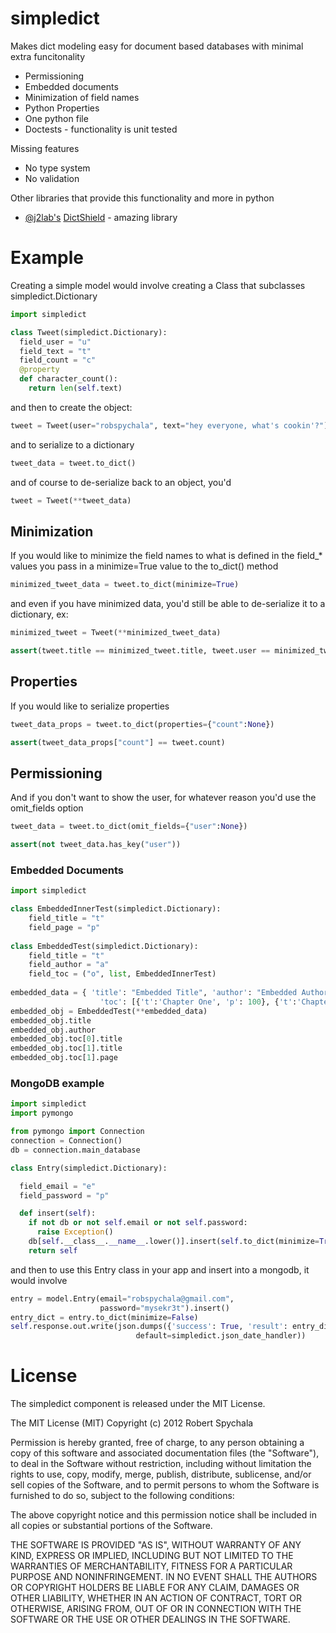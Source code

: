 # simpledict

Makes dict modeling easy for document based databases with minimal extra funcitonality

* Permissioning
* Embedded documents
* Minimization of field names
* Python Properties
* One python file
* Doctests - functionality is unit tested

Missing features

* No type system
* No validation

Other libraries that provide this functionality and more in python

* [@j2lab's](http://twitter.com/j2labs) [DictShield](../../j2labs/DictShield) - amazing library

# Example

Creating a simple model would involve creating a Class that subclasses simpledict.Dictionary

```python
import simpledict

class Tweet(simpledict.Dictionary):
  field_user = "u"
  field_text = "t"
  field_count = "c"
  @property
  def character_count():
    return len(self.text)
```

and then to create the object:

```python
tweet = Tweet(user="robspychala", text="hey everyone, what's cookin'?")
```

and to serialize to a dictionary

```python
tweet_data = tweet.to_dict()
```

and of course to de-serialize back to an object, you'd

```python
tweet = Tweet(**tweet_data)
```

## Minimization

If you would like to minimize the field names to what is defined in the field_* values you pass in a minimize=True value to the to_dict() method

```python
minimized_tweet_data = tweet.to_dict(minimize=True)
```
    
and even if you have minimized data, you'd still be able to de-serialize it to a dictionary, ex:

```python
minimized_tweet = Tweet(**minimized_tweet_data)

assert(tweet.title == minimized_tweet.title, tweet.user == minimized_tweet.user)
```

## Properties

If you would like to serialize properties

```python
tweet_data_props = tweet.to_dict(properties={"count":None})

assert(tweet_data_props["count"] == tweet.count)
```
    
## Permissioning

And if you don't want to show the user, for whatever reason you'd use the omit_fields option

```python
tweet_data = tweet.to_dict(omit_fields={"user":None})

assert(not tweet_data.has_key("user"))
```
   
### Embedded Documents

```python
import simpledict

class EmbeddedInnerTest(simpledict.Dictionary):
    field_title = "t"
    field_page = "p"
    
class EmbeddedTest(simpledict.Dictionary):
    field_title = "t"
    field_author = "a"
    field_toc = ("o", list, EmbeddedInnerTest)
    
embedded_data = { 'title': "Embedded Title", 'author': "Embedded Author", 
                    'toc': [{'t':'Chapter One', 'p': 100}, {'t':'Chapter Two', 'p': 201}]}
embedded_obj = EmbeddedTest(**embedded_data)
embedded_obj.title
embedded_obj.author
embedded_obj.toc[0].title
embedded_obj.toc[1].title
embedded_obj.toc[1].page
```

### MongoDB example

```python
import simpledict
import pymongo

from pymongo import Connection
connection = Connection()
db = connection.main_database

class Entry(simpledict.Dictionary):

  field_email = "e"
  field_password = "p"

  def insert(self):
    if not db or not self.email or not self.password:
      raise Exception()
    db[self.__class__.__name__.lower()].insert(self.to_dict(minimize=True))
    return self
```

and then to use this Entry class in your app and insert into a mongodb, it would involve

```python
entry = model.Entry(email="robspychala@gmail.com",
                    password="mysekr3t").insert()
entry_dict = entry.to_dict(minimize=False)
self.response.out.write(json.dumps({'success': True, 'result': entry_dict}, 
                            default=simpledict.json_date_handler))
```

# License

The simpledict component is released under the MIT License.

The MIT License (MIT) Copyright (c) 2012 Robert Spychala

Permission is hereby granted, free of charge, to any person obtaining a copy of this software and associated documentation files (the "Software"), to deal in the Software without restriction, including without limitation the rights to use, copy, modify, merge, publish, distribute, sublicense, and/or sell copies of the Software, and to permit persons to whom the Software is furnished to do so, subject to the following conditions:

The above copyright notice and this permission notice shall be included in all copies or substantial portions of the Software.

THE SOFTWARE IS PROVIDED "AS IS", WITHOUT WARRANTY OF ANY KIND, EXPRESS OR IMPLIED, INCLUDING BUT NOT LIMITED TO THE WARRANTIES OF MERCHANTABILITY, FITNESS FOR A PARTICULAR PURPOSE AND NONINFRINGEMENT. IN NO EVENT SHALL THE AUTHORS OR COPYRIGHT HOLDERS BE LIABLE FOR ANY CLAIM, DAMAGES OR OTHER LIABILITY, WHETHER IN AN ACTION OF CONTRACT, TORT OR OTHERWISE, ARISING FROM, OUT OF OR IN CONNECTION WITH THE SOFTWARE OR THE USE OR OTHER DEALINGS IN THE SOFTWARE.